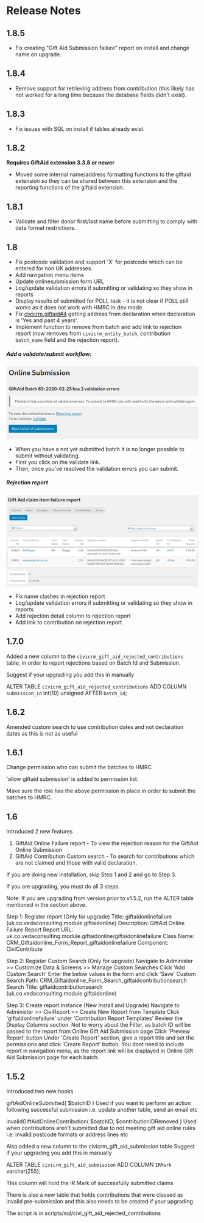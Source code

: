 # Release Notes

## 1.8.5

* Fix creating "Gift Aid Submission failure" report on install and change name on upgrade.

## 1.8.4

* Remove support for retrieving address from contribution (this likely has not worked for a long time because the database fields didn't exist).

## 1.8.3

* Fix issues with SQL on install if tables already exist.

## 1.8.2

**Requires GiftAid extension 3.3.8 or newer**

* Moved some internal name/address formatting functions to the giftaid extension so they can be shared between this extension
and the reporting functions of the giftaid extension.

## 1.8.1

* Validate and filter donor first/last name before submitting to comply with data format restrictions.

## 1.8

* Fix postcode validation and support 'X' for postcode which can be entered for non UK addresses.
* Add navigation menu items
* Update onlinesubmission form URL
* Log/update validation errors if submitting or validating so they show in reports
* Display results of submitted for POLL task - it is not clear if POLL still works as it does not work with HMRC in dev mode.
* Fix [civicrm.giftaid#4](https://github.com/mattwire/uk.co.compucorp.civicrm.giftaid/issues/4) getting address from declaration when declaration is 'Yes and past 4 years'.
* Implement function to remove from batch and add link to rejection report (now removes from `civicrm_entity_batch`, contribution `batch_name` field and the rejection report).

##### Add a validate/submit workflow:

![validate form](docs/images/validateform.png)

  * When you have a not yet submitted batch it is no longer possible to submit without validating.
  * First you click on the validate link.
  * Then, once you've resolved the validation errors you can submit.

##### Rejection report

![rejection report](docs/images/rejectionreport.png)

* Fix name clashes in rejection report
* Log/update validation errors if submitting or validating so they show in reports
* Add rejection detail column to rejection report
* Add link to contribution on rejection report

## 1.7.0

Added a new column to the `civicrm_gift_aid_rejected_contributions` table, in order to report rejections based on Batch Id and Submission.

Suggest if your upgrading you add this in manually

ALTER TABLE `civicrm_gift_aid_rejected_contributions` ADD COLUMN `submission_id` int(10) unsigned AFTER `batch_id`;

## 1.6.2

Amended custom search to use contribution dates and not declaration dates as this is not as useful

## 1.6.1

Change permission who can submit the batches to HMRC

'allow giftaid submission' is added to permission list.

Make sure the role has the above permission in place in order to submit the batches to HMRC.

## 1.6

Introduced 2 new features

1. GiftAid Online Failure report - To view the rejection reason for the GiftAid Online Submission
2. GiftAid Contribution Custom search - To search for contributions which are not claimed and those with valid declaration.

If you are doing new installation, skip Step 1 and 2 and go to Step 3.

If you are upgrading, you must do all 3 steps.

Note: If you are upgrading from version prior to v1.5.2, run the ALTER table mentioned in the section above.

Step 1: Register report (Only for upgrade)
Title: giftaidonlinefailure (uk.co.vedaconsulting.module.giftaidonline)
Description: GiftAid Online Failure Report
Report URL: uk.co.vedaconsulting.module.giftaidonline/giftaidonlinefailure
Class Name: CRM_Giftaidonline_Form_Report_giftaidonlinefailure
Component: CiviContribute

Step 2: Register Custom Search (Only for upgrade)
Navigate to Administer >> Customize Data & Screens >> Manage Custom Searches
Click 'Add Custom Search'
Enter the below values in the form and click 'Save'
Custom Search Path: CRM_Giftaidonline_Form_Search_giftaidcontributionsearch
Search Title: giftaidcontributionsearch (uk.co.vedaconsulting.module.giftaidonline)

Step 3: Create report instance (New Install and Upgrade)
Navigate to Administer >> CiviReport >> Create New Report from Template
Click 'giftaidonlinefailure' under 'Contribution Report Templates'
Review the Display Columns section. Not to worry about the Filter, as batch ID will be passed to the report from Online Gift Aid Submission page
Click 'Preview Report' button
Under 'Create Report' section, give a report title and set the permissions and click 'Create Report' button. You dont need to include report in navigation menu, as the report link will be displayed in Online Gift Aid Submission page for each batch.

## 1.5.2

Introduced two new hooks

giftAidOnlineSubmitted( $batchID )
Used if you want to perform an action following successful submission i.e. update another table, send an email etc

invalidGiftAidOnlineContribution( $batchID, $contributionIDRemoved )
Used when contributions aren't submitted due to not meeting gift aid online rules i.e. invalid postcode formats or address lines etc

Also added a new column to the civicrm_gift_aid_submission table
Suggest if your upgrading you add this in manually

ALTER TABLE `civicrm_gift_aid_submission` ADD COLUMN `IRMark` varchar(255);

This column will hold the IR Mark of successfully submitted claims

There is also a new table that holds contributions that were classed as invalid pre-submission and this also needs to be created if your upgrading

The script is in scripts/sql/civi_gift_aid_rejected_contributions
